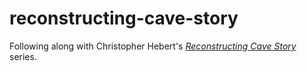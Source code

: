 # reconstructing-cave-story
Following along with Christopher Hebert's *[Reconstructing Cave Story](https://www.youtube.com/playlist?list=PL006xsVEsbKjSKBmLu1clo85yLrwjY67X)* series.
